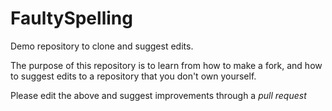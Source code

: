# FaultySpelling

Demo repository to clone and suggest edits.

The purpose of this repository is to learn from how to make a fork, and how to suggest edits to a repository that you don't own yourself.

Please edit the above and suggest improvements through a _pull request_
